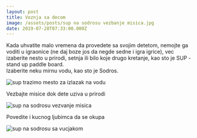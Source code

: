 ```yaml
---
layout: post
title: Voznja sa decom
image: /assets/posts/sup na sodrosu vezbanje misica.jpg
date: 2019-07-28T07:33:00.000Z
---
```


<p>
Kada uhvatite malo vremena da provedete sa svojim detetom, nemojte ga voditi u igraonice (ne daj boze jos da negde sedne i igra igrice), vec izaberite nesto u
prirodi, setnja ili bilo koje drugo kretanje, kao sto je SUP - stand up paddle board.
<br>
  Izaberite neku mirnu vodu, kao sto je Sodros.
</p>
<img src='/assets/posts/sup trazimo mesto za izlazak na vodu.jpg' title='sup trazimo mesto za izlazak na vodu' alt='sup trazimo mesto za izlazak na vodu'>
<p>
  Vezbajte misice dok dete uziva u prirodi
</p>
<img src='{{ page.image }}' title='sup na sodrosu vezvanje misica' alt='sup na sodrosu vezvanje misica'>
<p>
  Povedite i kucnog ljubimca da se okupa
</p>
<img src='/assets/posts/sup na sodrosu sa vucjakom.jpg' title='sup na sodrosu sa vucjakom' alt='sup na sodrosu sa vucjakom'>
